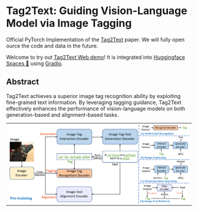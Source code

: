 # Tag2Text: Guiding Vision-Language Model via Image Tagging

Official PyTorch Implementation of the <a href="https://arxiv.org/abs/2303.05657">Tag2Text</a> paper. We will fully open ource the code and data in the future.

Welcome to try out [Tag2Text Web demo](https://huggingface.co/spaces/xinyu1205/Tag2Text)! It is integrated into [Huggingface Spaces 🤗](https://huggingface.co/spaces) using [Gradio](https://github.com/gradio-app/gradio). 


## Abstract

Tag2Text achieves a superior image tag recognition ability by exploiting fine-grained text information. By leveraging tagging guidance, Tag2Text effectively enhances the performance of vision-language models on both generation-based and alignment-based tasks.

<p align="center">
 <table class="tg">
  <tr>
    <td class="tg-c3ow"><img src="framework.png" align="center" width="800" ></td>
  </tr>
</table>
</p>






